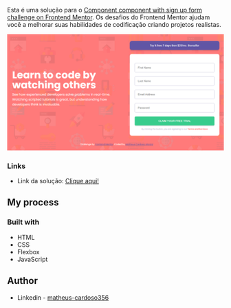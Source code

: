 Esta é uma solução para o [Component component with sign up form challenge on Frontend Mentor](https://www.frontendmentor.io/challenges/intro-component-with-signup-form-5cf91bd49edda32581d28fd1). Os desafios do Frontend Mentor ajudam você a melhorar suas habilidades de codificação criando projetos realistas.


![](./images/screenshot.PNG)



### Links

- Link da solução: [Clique aqui!](https://matheuscmorais356.github.io/SignupForm/)

## My process

### Built with

- HTML
- CSS 
- Flexbox
- JavaScript

## Author

- Linkedin - [matheus-cardoso356](https://www.linkedin.com/in/matheus-cardoso356/)


